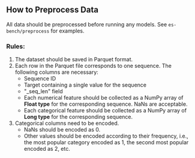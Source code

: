 ## How to Preprocess Data

All data should be preprocessed before running any models. See `es-bench/preprocess` for examples.

### Rules:
1. The dataset should be saved in Parquet format.
2. Each row in the Parquet file corresponds to one sequence. The following columns are necessary:
    - Sequence ID
    - Target containing a single value for the sequence
    - "_seq_len" field
    - Each numerical feature should be collected as a NumPy array of **Float type** for the corresponding sequence. NaNs are acceptable.
    - Each categorical feature should be collected as a NumPy array of **Long type** for the corresponding sequence.
3. Categorical columns need to be encoded.
    - NaNs should be encoded as 0.
    - Other values should be encoded according to their frequency, i.e., the most popular category encoded as 1, the second most popular encoded as 2, etc.
